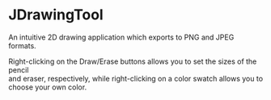 # JDrawingTool
An intuitive 2D drawing application which exports to PNG and JPEG formats.

Right-clicking on the Draw/Erase buttons allows you to set the sizes of the pencil <br>
and eraser, respectively, while right-clicking on a color swatch allows you to <br>
choose your own color.
